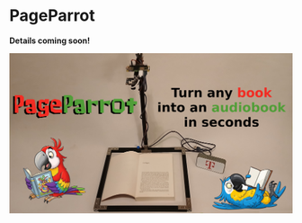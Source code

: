 # PageParrot

**Details coming soon!**

![](https://raw.githubusercontent.com/nickbild/audiobook/refs/heads/main/media/logo_sm.jpg)


